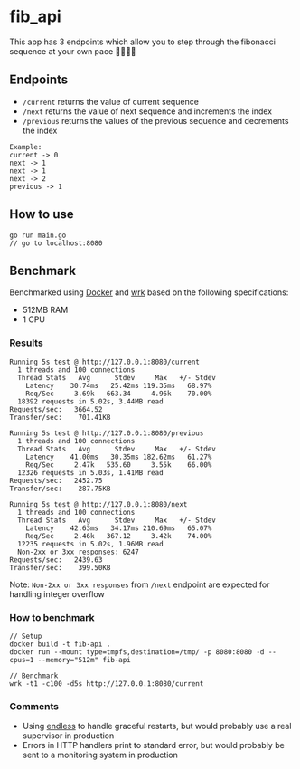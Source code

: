 # fib_api
This app has 3 endpoints which allow you to step through the fibonacci sequence at your own pace 🌙🚶‍♂️🔢

## Endpoints
* `/current` returns the value of current sequence
* `/next` returns the value of next sequence and increments the index
* `/previous` returns the values of the previous sequence and decrements the index

```
Example:
current -> 0
next -> 1
next -> 1
next -> 2
previous -> 1
```

## How to use
```
go run main.go
// go to localhost:8080
```

## Benchmark
Benchmarked using [Docker](https://www.docker.com) and [wrk](https://github.com/wg/wrk) based on the following specifications:
* 512MB RAM
* 1 CPU

### Results
```
Running 5s test @ http://127.0.0.1:8080/current
  1 threads and 100 connections
  Thread Stats   Avg      Stdev     Max   +/- Stdev
    Latency    30.74ms   25.42ms 119.35ms   68.97%
    Req/Sec     3.69k   663.34     4.96k    70.00%
  18392 requests in 5.02s, 3.44MB read
Requests/sec:   3664.52
Transfer/sec:    701.41KB

Running 5s test @ http://127.0.0.1:8080/previous
  1 threads and 100 connections
  Thread Stats   Avg      Stdev     Max   +/- Stdev
    Latency    41.00ms   30.35ms 182.62ms   61.27%
    Req/Sec     2.47k   535.60     3.55k    66.00%
  12326 requests in 5.03s, 1.41MB read
Requests/sec:   2452.75
Transfer/sec:    287.75KB

Running 5s test @ http://127.0.0.1:8080/next
  1 threads and 100 connections
  Thread Stats   Avg      Stdev     Max   +/- Stdev
    Latency    42.63ms   34.17ms 210.69ms   65.07%
    Req/Sec     2.46k   367.12     3.42k    74.00%
  12235 requests in 5.02s, 1.96MB read
  Non-2xx or 3xx responses: 6247
Requests/sec:   2439.63
Transfer/sec:    399.50KB
```
Note: `Non-2xx or 3xx responses` from `/next` endpoint are expected for handling integer overflow
### How to benchmark
```
// Setup
docker build -t fib-api .
docker run --mount type=tmpfs,destination=/tmp/ -p 8080:8080 -d --cpus=1 --memory="512m" fib-api

// Benchmark
wrk -t1 -c100 -d5s http://127.0.0.1:8080/current
```
### Comments
* Using [endless](https://github.com/fvbock/endless) to handle graceful restarts, but would probably use a real supervisor in production
* Errors in HTTP handlers print to standard error, but would probably be sent to a monitoring system in production

